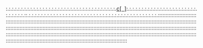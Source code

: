 <!-- <a href="">
  <img align="right" src="https://github-readme-stats.vercel.app/api/top-langs?username=devinlizardi&theme=solarized-light&layout=compact" alt="devinlizardi stats card" />
</a> -->
:.:.:.:.:.:.:.:.:.:.:.:.:.:.:.:.:.:.:.:.:.:.:.:.:.:.:.:.:.:.:.:.:.:.:.:.[c[&nbsp;&nbsp;]](https://www.instagram.com/zlardie/):.:.:.:.:.:.:.:.:.:.:.:.:.:.:.:.:.:.:.:.:.:.:.:.:.:.:.:.:.::.:.:.:.:.:.:.:.:.:.:.:.:.:.:.:.:.:.:.:.:.:.:.:.:.:.:.:.:.:.:.:.:.:.:.:.:.:.:.:.:.:.:.::::::::::::::::::::::::::::::::::::::::::::::::::::::::::::::::::::::::::::::::::::::::::::::::::::::::::::::::::::::::::::::::::::::::::::::::::::::::::::::::::::::::::::::::::::::::::::::::::::::::::::::::::::::::::::::::::::::::::::::::::::::::::::::::::::::::::::::::::::::::::::::::::::::::::::::::::::::::::::::::::::::::::::::::::::::::::::::::::::::::::::::::::::::::::::::::::::::::::::::::::::::::::::::::::::::::::::::::::::::::::::::::::::::::::::::::::::::::::::


<!--<a href="">
  <img align="center" src="https://github-readme-stats.vercel.app/api?username=devinlizardi&show_icons=false&&hide=stars&theme=nightowl&alt="devinlizardi stats card" /> 
</a>
-->
